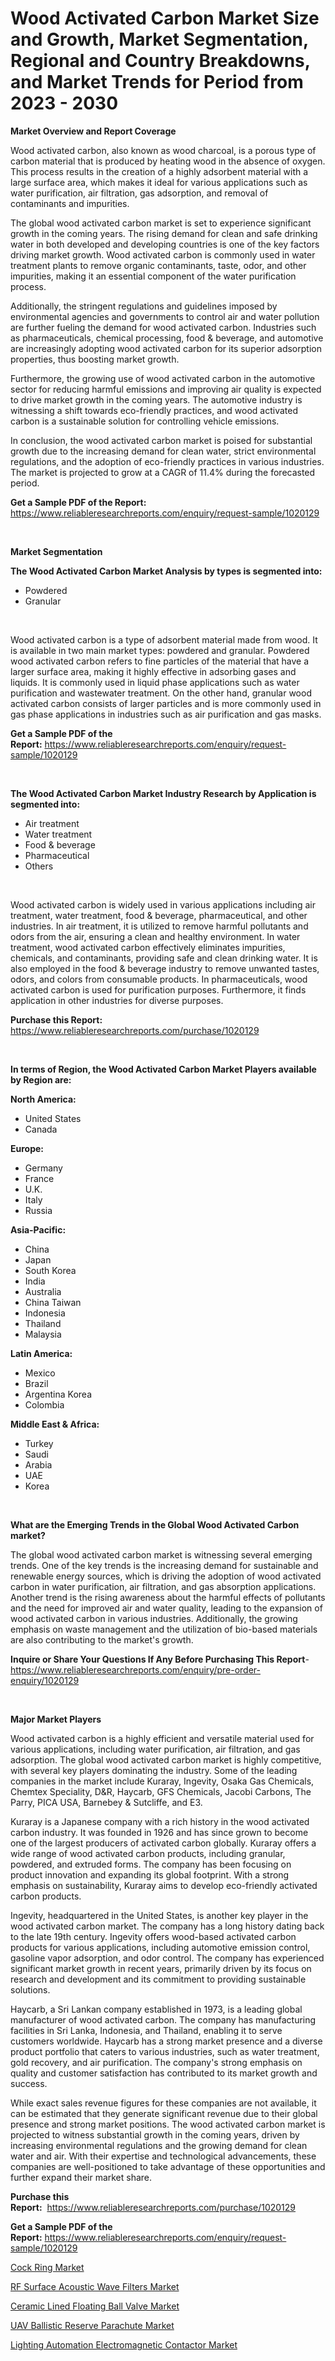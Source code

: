 <p><h1>Wood Activated Carbon Market Size and Growth, Market Segmentation, Regional and Country Breakdowns, and Market Trends for Period from 2023 -  2030</h1></p><p><strong>Market Overview and Report Coverage</strong></p>
<p><p>Wood activated carbon, also known as wood charcoal, is a porous type of carbon material that is produced by heating wood in the absence of oxygen. This process results in the creation of a highly adsorbent material with a large surface area, which makes it ideal for various applications such as water purification, air filtration, gas adsorption, and removal of contaminants and impurities.</p><p>The global wood activated carbon market is set to experience significant growth in the coming years. The rising demand for clean and safe drinking water in both developed and developing countries is one of the key factors driving market growth. Wood activated carbon is commonly used in water treatment plants to remove organic contaminants, taste, odor, and other impurities, making it an essential component of the water purification process.</p><p>Additionally, the stringent regulations and guidelines imposed by environmental agencies and governments to control air and water pollution are further fueling the demand for wood activated carbon. Industries such as pharmaceuticals, chemical processing, food & beverage, and automotive are increasingly adopting wood activated carbon for its superior adsorption properties, thus boosting market growth.</p><p>Furthermore, the growing use of wood activated carbon in the automotive sector for reducing harmful emissions and improving air quality is expected to drive market growth in the coming years. The automotive industry is witnessing a shift towards eco-friendly practices, and wood activated carbon is a sustainable solution for controlling vehicle emissions.</p><p>In conclusion, the wood activated carbon market is poised for substantial growth due to the increasing demand for clean water, strict environmental regulations, and the adoption of eco-friendly practices in various industries. The market is projected to grow at a CAGR of 11.4% during the forecasted period.</p></p>
<p><strong>Get a Sample PDF of the Report:</strong> <a href="https://www.reliableresearchreports.com/enquiry/request-sample/1020129">https://www.reliableresearchreports.com/enquiry/request-sample/1020129</a></p>
<p>&nbsp;</p>
<p><strong>Market Segmentation</strong></p>
<p><strong>The Wood Activated Carbon Market Analysis by types is segmented into:</strong></p>
<p><ul><li>Powdered</li><li>Granular</li></ul></p>
<p>&nbsp;</p>
<p><p>Wood activated carbon is a type of adsorbent material made from wood. It is available in two main market types: powdered and granular. Powdered wood activated carbon refers to fine particles of the material that have a larger surface area, making it highly effective in adsorbing gases and liquids. It is commonly used in liquid phase applications such as water purification and wastewater treatment. On the other hand, granular wood activated carbon consists of larger particles and is more commonly used in gas phase applications in industries such as air purification and gas masks.</p></p>
<p><strong>Get a Sample PDF of the Report:</strong>&nbsp;<a href="https://www.reliableresearchreports.com/enquiry/request-sample/1020129">https://www.reliableresearchreports.com/enquiry/request-sample/1020129</a></p>
<p>&nbsp;</p>
<p><strong>The Wood Activated Carbon Market Industry Research by Application is segmented into:</strong></p>
<p><ul><li>Air treatment</li><li>Water treatment</li><li>Food & beverage</li><li>Pharmaceutical</li><li>Others</li></ul></p>
<p>&nbsp;</p>
<p><p>Wood activated carbon is widely used in various applications including air treatment, water treatment, food & beverage, pharmaceutical, and other industries. In air treatment, it is utilized to remove harmful pollutants and odors from the air, ensuring a clean and healthy environment. In water treatment, wood activated carbon effectively eliminates impurities, chemicals, and contaminants, providing safe and clean drinking water. It is also employed in the food & beverage industry to remove unwanted tastes, odors, and colors from consumable products. In pharmaceuticals, wood activated carbon is used for purification purposes. Furthermore, it finds application in other industries for diverse purposes.</p></p>
<p><strong>Purchase this Report:</strong>&nbsp; <a href="https://www.reliableresearchreports.com/purchase/1020129">https://www.reliableresearchreports.com/purchase/1020129</a></p>
<p>&nbsp;</p>
<p><strong>In terms of Region, the Wood Activated Carbon Market Players available by Region are:</strong></p>
<p>
    <p> <strong> North America: </strong>
        <ul>
            <li>United States</li>
            <li>Canada</li>
        </ul>
        </p> 
    <p> <strong> Europe: </strong>
        <ul>
            <li>Germany</li>
            <li>France</li>
            <li>U.K.</li>
            <li>Italy</li>
            <li>Russia</li>
        </ul>
        </p> 
    <p> <strong> Asia-Pacific: </strong>
        <ul>
            <li>China</li>
            <li>Japan</li>
            <li>South Korea</li>
            <li>India</li>
            <li>Australia</li>
            <li>China Taiwan</li>
            <li>Indonesia</li>
            <li>Thailand</li>
            <li>Malaysia</li>
        </ul>
        </p> 
    <p> <strong> Latin America: </strong>
        <ul>
            <li>Mexico</li>
            <li>Brazil</li>
            <li>Argentina Korea</li>
            <li>Colombia</li>
        </ul>
        </p> 
    <p> <strong> Middle East & Africa: </strong>
        <ul>
            <li>Turkey</li>
            <li>Saudi</li>
            <li>Arabia</li>
            <li>UAE</li>
            <li>Korea</li>
        </ul>
    </p>
    </p>
<p>&nbsp;</p>
<p><strong>What are the Emerging Trends in the Global Wood Activated Carbon market?</strong></p>
<p><p>The global wood activated carbon market is witnessing several emerging trends. One of the key trends is the increasing demand for sustainable and renewable energy sources, which is driving the adoption of wood activated carbon in water purification, air filtration, and gas absorption applications. Another trend is the rising awareness about the harmful effects of pollutants and the need for improved air and water quality, leading to the expansion of wood activated carbon in various industries. Additionally, the growing emphasis on waste management and the utilization of bio-based materials are also contributing to the market's growth.</p></p>
<p><strong>Inquire or Share Your Questions If Any Before Purchasing This Report</strong>- <a href="https://www.reliableresearchreports.com/enquiry/pre-order-enquiry/1020129">https://www.reliableresearchreports.com/enquiry/pre-order-enquiry/1020129</a></p>
<p>&nbsp;</p>
<p><strong>Major Market Players</strong></p>
<p><p>Wood activated carbon is a highly efficient and versatile material used for various applications, including water purification, air filtration, and gas adsorption. The global wood activated carbon market is highly competitive, with several key players dominating the industry. Some of the leading companies in the market include Kuraray, Ingevity, Osaka Gas Chemicals, Chemtex Speciality, D&R, Haycarb, GFS Chemicals, Jacobi Carbons, The Parry, PICA USA, Barnebey & Sutcliffe, and E3.</p><p>Kuraray is a Japanese company with a rich history in the wood activated carbon industry. It was founded in 1926 and has since grown to become one of the largest producers of activated carbon globally. Kuraray offers a wide range of wood activated carbon products, including granular, powdered, and extruded forms. The company has been focusing on product innovation and expanding its global footprint. With a strong emphasis on sustainability, Kuraray aims to develop eco-friendly activated carbon products.</p><p>Ingevity, headquartered in the United States, is another key player in the wood activated carbon market. The company has a long history dating back to the late 19th century. Ingevity offers wood-based activated carbon products for various applications, including automotive emission control, gasoline vapor adsorption, and odor control. The company has experienced significant market growth in recent years, primarily driven by its focus on research and development and its commitment to providing sustainable solutions.</p><p>Haycarb, a Sri Lankan company established in 1973, is a leading global manufacturer of wood activated carbon. The company has manufacturing facilities in Sri Lanka, Indonesia, and Thailand, enabling it to serve customers worldwide. Haycarb has a strong market presence and a diverse product portfolio that caters to various industries, such as water treatment, gold recovery, and air purification. The company's strong emphasis on quality and customer satisfaction has contributed to its market growth and success.</p><p>While exact sales revenue figures for these companies are not available, it can be estimated that they generate significant revenue due to their global presence and strong market positions. The wood activated carbon market is projected to witness substantial growth in the coming years, driven by increasing environmental regulations and the growing demand for clean water and air. With their expertise and technological advancements, these companies are well-positioned to take advantage of these opportunities and further expand their market share.</p></p>
<p><strong>Purchase this Report:</strong>&nbsp;&nbsp;<a href="https://www.reliableresearchreports.com/purchase/1020129">https://www.reliableresearchreports.com/purchase/1020129</a></p>
<p></p>
<p><strong>Get a Sample PDF of the Report:</strong>&nbsp;<a href="https://www.reliableresearchreports.com/enquiry/request-sample/1020129">https://www.reliableresearchreports.com/enquiry/request-sample/1020129</a></p>
<p><p><a href="https://medium.com/@jaylonlesch/cock-ring-market-insights-into-market-cagr-market-trends-and-growth-strategies-7927b57661c7">Cock Ring Market</a></p><p><a href="https://medium.com/@palm.quick.roof/rf-surface-acoustic-wave-filters-market-the-key-to-successful-business-strategy-forecast-till-2030-39d651d9796c">RF Surface Acoustic Wave Filters Market</a></p><p><a href="https://medium.com/@nicholasgarcia1914/ceramic-lined-floating-ball-valve-market-size-and-market-trends-complete-industry-overview-2023-80a878f709e8">Ceramic Lined Floating Ball Valve Market</a></p><p><a href="https://medium.com/@frankpeters35/decoding-uav-ballistic-reserve-parachute-market-metrics-market-share-trends-and-growth-patterns-a58399a688b7">UAV Ballistic Reserve Parachute Market</a></p><p><a href="https://medium.com/@timothychapman46/lighting-automation-electromagnetic-contactor-market-trends-forecast-and-competitive-analysis-to-d3d07165c192">Lighting Automation Electromagnetic Contactor Market</a></p></p>